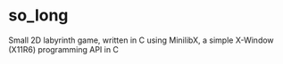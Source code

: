 # so_long
Small 2D labyrinth game, written in C using MinilibX, a simple X-Window (X11R6) programming API in C
